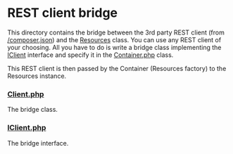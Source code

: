 # REST client bridge

This directory contains the bridge between the 3rd party REST client
(from [/composer.json](../../composer.json))
and the
[Resources](../Resources/Resources.php)
class.
You can use any REST client of your choosing.
All you have to do is write a bridge class
implementing the
[IClient](IClient.php)
interface
and specify it in the
[Container.php](../Container.php)
class.

This REST client is then passed by the Container (Resources factory)
to the Resources instance.

### [Client.php](Client.php)

The bridge class.

### [IClient.php](IClient.php)

The bridge interface. 
